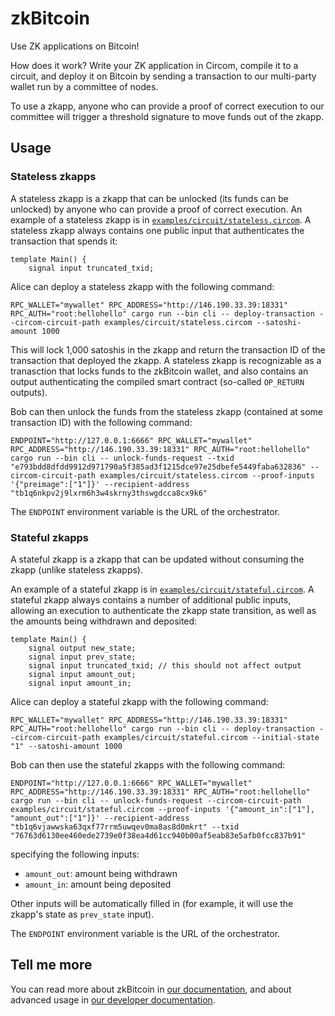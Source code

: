 # zkBitcoin

Use ZK applications on Bitcoin!

How does it work? Write your ZK application in Circom, compile it to a circuit, and deploy it on Bitcoin by sending a transaction to our multi-party wallet run by a committee of nodes.

To use a zkapp, anyone who can provide a proof of correct execution to our committee will trigger a threshold signature to move funds out of the zkapp.

## Usage

### Stateless zkapps

A stateless zkapp is a zkapp that can be unlocked (its funds can be unlocked) by anyone who can provide a proof of correct execution. An example of a stateless zkapp is in [`examples/circuit/stateless.circom`](examples/circuit/stateless.circom). A stateless zkapp always contains one public input that authenticates the transaction that spends it:

```circom
template Main() {
    signal input truncated_txid;
```

Alice can deploy a stateless zkapp with the following command:

```shell
RPC_WALLET="mywallet" RPC_ADDRESS="http://146.190.33.39:18331" RPC_AUTH="root:hellohello" cargo run --bin cli -- deploy-transaction --circom-circuit-path examples/circuit/stateless.circom --satoshi-amount 1000
```

This will lock 1,000 satoshis in the zkapp and return the transaction ID of the transaction that deployed the zkapp. A stateless zkapp is recognizable as a tranasction that locks funds to the zkBitcoin wallet, and also contains an output authenticating the compiled smart contract (so-called `OP_RETURN` outputs).

Bob can then unlock the funds from the stateless zkapp (contained at some transaction ID) with the following command:

```shell
ENDPOINT="http://127.0.0.1:6666" RPC_WALLET="mywallet" RPC_ADDRESS="http://146.190.33.39:18331" RPC_AUTH="root:hellohello" cargo run --bin cli -- unlock-funds-request --txid "e793bdd8dfdd9912d971790a5f385ad3f1215dce97e25dbefe5449faba632836" --circom-circuit-path examples/circuit/stateless.circom --proof-inputs '{"preimage":["1"]}' --recipient-address "tb1q6nkpv2j9lxrm6h3w4skrny3thswgdcca8cx9k6"
```

The `ENDPOINT` environment variable is the URL of the orchestrator.

### Stateful zkapps

A stateful zkapp is a zkapp that can be updated without consuming the zkapp (unlike stateless zkapps). 

An example of a stateful zkapp is in [`examples/circuit/stateful.circom`](examples/circuit/stateful.circom). A stateful zkapp always contains a number of additional public inputs, allowing an execution to authenticate the zkapp state transition, as well as the amounts being withdrawn and deposited:

```circom
template Main() {
    signal output new_state;
    signal input prev_state;
    signal input truncated_txid; // this should not affect output
    signal input amount_out;
    signal input amount_in;
```

Alice can deploy a stateful zkapp with the following command:

```shell
RPC_WALLET="mywallet" RPC_ADDRESS="http://146.190.33.39:18331" RPC_AUTH="root:hellohello" cargo run --bin cli -- deploy-transaction --circom-circuit-path examples/circuit/stateful.circom --initial-state "1" --satoshi-amount 1000     
```

Bob can then use the stateful zkapps with the following command:

```shell
ENDPOINT="http://127.0.0.1:6666" RPC_WALLET="mywallet" RPC_ADDRESS="http://146.190.33.39:18331" RPC_AUTH="root:hellohello" cargo run --bin cli -- unlock-funds-request --circom-circuit-path examples/circuit/stateful.circom --proof-inputs '{"amount_in":["1"], "amount_out":["1"]}' --recipient-address "tb1q6vjawwska63qxf77rrm5uwqev0ma8as8d0mkrt" --txid "76763d6130ee460ede2739e0f38ea4d61cc940b00af5eab83e5afb0fcc837b91"
```

specifying the following inputs:

* `amount_out`: amount being withdrawn
* `amount_in`: amount being deposited

Other inputs will be automatically filled in (for example, it will use the zkapp's state as `prev_state` input).

The `ENDPOINT` environment variable is the URL of the orchestrator.

## Tell me more

You can read more about zkBitcoin in [our documentation](docs/), and about advanced usage in [our developer documentation](DEVELOPER.md).
